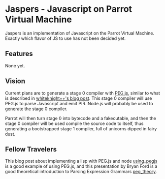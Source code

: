 Jaspers - Javascript on Parrot Virtual Machine
==============================================

Jaspers is an implementation of Javascript on the Parrot Virtual Machine. Exactly
which flavor of JS to use has not been decided yet.


Features
--------

None yet.


Vision
------------

Current plans are to generate a stage 0 compiler with [PEG.js][pegjs_homepage],
similar to what is described in [whiteknight++'s blog post][whiteknight]. This stage 0
compiler will use PEG.js to parse Javascript and emit PIR. Node.js will
probably be used to generate the stage 0 compiler.

Parrot will then turn stage 0 into bytecode and a fakecutable, and then the
stage 0 compiler will be used compile the source code to itself, thus
generating a bootstrapped stage 1 compiler, full of unicorns dipped in fairy dust.

Fellow Travelers
---------------
This blog post about implementing a lisp with PEG.js and node [using_pegjs] is a good
example of using PEG.js, and this presentation by Bryan Ford is a good
theoretical introduction to Parsing Expression Grammars [peg_theory].


[pegjs_homepage]: http://pegjs.majda.cz

[whiteknight]: http://whiteknight.github.com/2010/12/07/javascript_on_parrot_plan.html

[using_pegjs]: http://www.sergimansilla.com/blog/writing-a-javascript-interpreter-for-dbn-using-canvas-I/

[peg_theory]: http://brynosaurus.com/pub/lang/peg-slides/index.html
